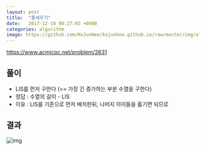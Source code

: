 ```yaml
---
layout: post
title:  "줄세우기"
date:   2017-12-18 00:27:03 +0900
categories: algorithm
image: https://github.com/KoJunHee/kojunhee.github.io/raw/master/img/algorithm.png
---
```


<https://www.acmicpc.net/problem/2631>

## 풀이

- LIS를 먼저 구한다 (== 가장 긴 증가하는 부분 수열을 구한다)
- 정답 : 수열의 길이 - LIS
- 이유 : LIS를 기준으로 먼저 배치한뒤, 나머지 아이들을 옳기면 되므로

## 결과

![img](https://github.com/KoJunHee/kojunhee.github.io/raw/master/img/줄세우기.png)